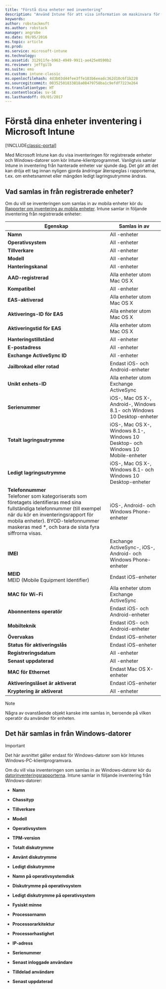 ```yaml
---
title: "Förstå dina enheter med inventering"
description: "Använd Intune för att visa information om maskinvara för enheterna du hanterar."
keywords: 
author: robstackmsft
ms.author: robstack
manager: angrobe
ms.date: 09/05/2016
ms.topic: article
ms.prod: 
ms.service: microsoft-intune
ms.technology: 
ms.assetid: 312911fe-b963-4949-9911-ae425e0590b2
ms.reviewer: jeffgilb
ms.suite: ems
ms.custom: intune-classic
ms.openlocfilehash: 4d3b03d44fee3ffe103b6eeadc362d10c6f1b228
ms.sourcegitcommit: 00352501833818a08479758ba1c9efdf7223e264
ms.translationtype: HT
ms.contentlocale: sv-SE
ms.lasthandoff: 09/05/2017
---
```

# <a name="understand-your-devices-with-inventory-in-microsoft-intune"></a>Förstå dina enheter inventering i Microsoft Intune

[!INCLUDE[classic-portal](../includes/classic-portal.md)]

Med Microsoft Intune kan du visa inventeringen för registrerade enheter och Windows-datorer som kör Intune-klientprogrammet.
Vanligtvis samlar Intune in inventering från hanterade enheter var sjunde dag. Det gör att det kan dröja ett tag innan nyligen gjorda ändringar återspeglas i rapporterna, t.ex. om enhetsnamnet eller mängden ledigt lagringsutrymme ändras.

## <a name="whats-collected-from-enrolled-devices"></a>Vad samlas in från registrerade enheter?
Om du vill se inventeringen som samlas in av mobila enheter kör du [Rapporter om inventering av mobila enheter](understand-microsoft-intune-operations-by-using-reports.md). Intune samlar in följande inventering från registrerade enheter:

|Egenskap|Samlas in av|
|------------|-----------------------|
|**Namn**|All -enheter|
|**Operativsystem**|All -enheter|
|**Tillverkare**|All -enheter|
|**Modell**|All -enheter|
|**Hanteringskanal**|All -enheter|
|**AAD-registrerad**|Alla enheter utom Mac OS X|
|**Kompatibel**|All -enheter|
|**EAS-aktiverad**|Alla enheter utom Mac OS X|
|**Aktiverings-ID för EAS**|Alla enheter utom Mac OS X|
|**Aktiveringstid för EAS**|Alla enheter utom Mac OS X|
|**Hanteringstillstånd**|All -enheter|
|**E-postadress**|All -enheter|
|**Exchange ActiveSync ID**|All -enheter|
|**Jailbrokad eller rotad**|Endast iOS- och Android-enheter|
|**Unikt enhets-ID**|Alla enheter utom Exchange ActiveSync|
|**Serienummer**|iOS-, Mac OS X-, Android-, Windows 8.1- och Windows 10 Desktop-enheter|
|**Totalt lagringsutrymme**|iOS-, Mac OS X-, Windows 8.1-, Windows 10 Desktop- och Windows 10 Mobile-enheter|
|**Ledigt lagringsutrymme**|iOS-, Mac OS X-, Windows 8.1- och Windows 10 Desktop-enheter|
|**Telefonnummer**<br>Telefoner som kategoriserats som företagets identifieras med sina fullständiga telefonnummer (till exempel när du kör en inventeringsrapport för mobila enheter). BYOD-telefonnummer maskeras med &#42;, och bara de sista fyra siffrorna visas.|iOS-, Android- och Windows Phone-enheter|
|**IMEI**|Exchange ActiveSync-, iOS-, Android- och Windows Phone-enheter|
|**MEID**<br>MEID (Mobile Equipment Identifier)|Endast iOS-enheter|
|**MAC för Wi-Fi**|Alla enheter utom Exchange ActiveSync|
|**Abonnentens operatör**|Endast iOS- och Android-enheter|
|**Mobilteknik**|Endast iOS- och Android-enheter|
|**Övervakas**|Endast iOS-enheter|
|**Status för aktiveringslås**|Endast iOS-enheter|
|**Registreringsdatum**|All -enheter|
|**Senast uppdaterad**|All -enheter|
|**MAC för Ethernet**|Endast Mac OS X-enheter|
|**Aktiveringslåset är aktiverat**|Endast iOS-enheter|
|**Kryptering är aktiverat**|All -enheter|

>[!NOTE]
>Några av ovanstående objekt kanske inte samlas in, beroende på vilken operatör du använder för enheten.

## <a name="whats-collected-from-windows-pcs"></a>Det här samlas in från Windows-datorer
> [!IMPORTANT]
> Det här avsnittet gäller endast för Windows-datorer som kör Intunes Windows-PC-klientprogramvara.

Om du vill visa inventeringen som samlas in av Windows-datorer kör du [datorinventeringsrapporterna](understand-microsoft-intune-operations-by-using-reports.md). Intune samlar in följande inventering från Windows-datorer:

-   **Namn**

-   **Chassityp**

-   **Tillverkare**

-   **Modell**

-   **Operativsystem**

-   **TPM-version**

-   **Totalt diskutrymme**

-   **Använt diskutrymme**

-   **Ledigt diskutrymme**

-   **Namn på operativsystemdisk**

-   **Diskutrymme på operativsystem**

-   **Ledigt diskutrymme på operativsystem**

-   **Fysiskt minne**

-   **Processornamn**

-   **Processorarkitektur**

-   **Processorhastighet**

-   **IP-adress**

-   **Serienummer**

-   **Senast inloggade användare**

-   **Tilldelad användare**

-   **Senast uppdaterad**

<!-- this section below belongs in the planning journey
### See Also
[Monitoring and reports with Microsoft Intune](monitoring-and-reports-with-microsoft-intune.md)
-->
